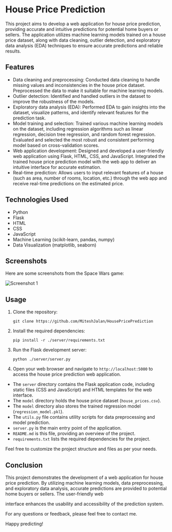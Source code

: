 
# House Price Prediction

This project aims to develop a web application for house price prediction, providing accurate and intuitive predictions for potential home buyers or sellers. The application utilizes machine learning models trained on a house price dataset, along with data cleaning, outlier detection, and exploratory data analysis (EDA) techniques to ensure accurate predictions and reliable results.

## Features

- Data cleaning and preprocessing: Conducted data cleaning to handle missing values and inconsistencies in the house price dataset. Preprocessed the data to make it suitable for machine learning models.
- Outlier detection: Identified and handled outliers in the dataset to improve the robustness of the models.
- Exploratory data analysis (EDA): Performed EDA to gain insights into the dataset, visualize patterns, and identify relevant features for the prediction task.
- Model training and selection: Trained various machine learning models on the dataset, including regression algorithms such as linear regression, decision tree regression, and random forest regression. Evaluated and selected the most robust and consistent performing model based on cross-validation scores.
- Web application development: Designed and developed a user-friendly web application using Flask, HTML, CSS, and JavaScript. Integrated the trained house price prediction model with the web app to deliver an intuitive interface for accurate estimation.
- Real-time prediction: Allows users to input relevant features of a house (such as area, number of rooms, location, etc.) through the web app and receive real-time predictions on the estimated price.

## Technologies Used

- Python
- Flask
- HTML
- CSS
- JavaScript
- Machine Learning (scikit-learn, pandas, numpy)
- Data Visualization (matplotlib, seaborn)

## Screenshots

Here are some screenshots from the Space Wars game:

![Screenshot 1](/ScreenShots/ScreenshotS.jpg)

## Usage

1. Clone the repository:

   ```
   git clone https://github.com/MiteshJalan/HousePricePrediction

   ```

2. Install the required dependencies:

   ```
   pip install -r ./server/requirements.txt
   ```

3. Run the Flask development server:

   ```
   python ./server/server.py
   ```

4. Open your web browser and navigate to `http://localhost:5000` to access the house price prediction web application.



- The `server` directory contains the Flask application code, including static files (CSS and JavaScript) and HTML templates for the web interface.
- The `model` directory holds the house price dataset (`house_prices.csv`).
- The `model` directory also stores the trained regression model (`regression_model.pkl`).
- The `utils.py` file contains utility scripts for data preprocessing and model prediction.
- `server.py` is the main entry point of the application.
- `README.md` is this file, providing an overview of the project.
- `requirements.txt` lists the required dependencies for the project.

Feel free to customize the project structure and files as per your needs.

## Conclusion

This project demonstrates the development of a web application for house price prediction. By utilizing machine learning models, data preprocessing, and exploratory data analysis, accurate predictions are provided to potential home buyers or sellers. The user-friendly web

 interface enhances the usability and accessibility of the prediction system.

For any questions or feedback, please feel free to contact me.

Happy predicting!
